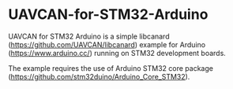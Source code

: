 # UAVCAN-for-STM32-Arduino

UAVCAN for STM32 Arduino is a simple libcanard (https://github.com/UAVCAN/libcanard) example for Arduino (https://www.arduino.cc/) running on STM32 development boards.

The example requires the use of Arduino STM32 core package (https://github.com/stm32duino/Arduino_Core_STM32).  
